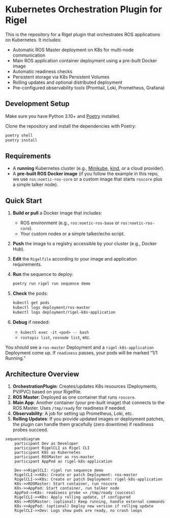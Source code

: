# Kubernetes Orchestration Plugin for Rigel

This is the repository for a Rigel plugin that orchestrates ROS applications on Kubernetes. It includes:

- Automatic ROS Master deployment on K8s for multi-node communication
- Main ROS application container deployment using a pre-built Docker image
- Automatic readiness checks
- Persistent storage via K8s Persistent Volumes
- Rolling updates and optional distributed deployment
- Pre-configured observability tools (Promtail, Loki, Prometheus, Grafana)

## Development Setup

Make sure you have Python 3.10+ and [Poetry](https://python-poetry.org/docs/) installed.

Clone the repository and install the dependencies with Poetry:

```bash
poetry shell
poetry install
```

## Requirements

- A **running** Kubernetes cluster (e.g., [Minikube](https://minikube.sigs.k8s.io/docs/), [kind](https://kind.sigs.k8s.io/), or a cloud provider).
- A **pre-built ROS Docker image** (if you follow the example in this repo, we use `ros:noetic-ros-core` or a custom image that starts `roscore` plus a simple talker node).

## Quick Start

1. **Build or pull** a Docker image that includes:
   - ROS environment (e.g., `ros:noetic-ros-base` or `ros:noetic-ros-core`).
   - Your custom nodes or a simple talker/echo script.

2. **Push** the image to a registry accessible by your cluster (e.g., Docker Hub).

3. **Edit** the `Rigelfile` according to your image and application requirements.

4. **Run** the sequence to deploy:
   ```bash
   poetry run rigel run sequence demo
   ```

5. **Check** the pods:
   ```bash
   kubectl get pods
   kubectl logs deployment/ros-master
   kubectl logs deployment/rigel-k8s-application
   ```

6. **Debug** if needed:
   - `kubectl exec -it <pod> -- bash`
   - `rostopic list`, `rosnode list`, etc.

You should see a `ros-master` Deployment and a `rigel-k8s-application` Deployment come up. If `readiness` passes, your pods will be marked “1/1 Running.”

## Architecture Overview

1. **OrchestrationPlugin**: Creates/updates K8s resources (Deployments, PV/PVC) based on your Rigelfile.
2. **ROS Master**: Deployed as one container that runs `roscore`.
3. **Main App**: Another container (your pre-built image) that connects to the ROS Master. Uses `/tmp/ready` for readiness if needed.
4. **Observability**: A job for setting up Prometheus, Loki, etc.
5. **Rolling Updates**: If you provide updated images or deployment patches, the plugin can handle them gracefully (zero downtime) if readiness probes succeed.

```mermaid
sequenceDiagram
    participant Dev as Developer
    participant RigelCLI as Rigel CLI
    participant K8s as Kubernetes
    participant ROSMaster as ros-master
    participant AppPod as rigel-k8s-application

    Dev->>RigelCLI: rigel run sequence demo
    RigelCLI->>K8s: Create or patch Deployment: ros-master
    RigelCLI->>K8s: Create or patch Deployment: rigel-k8s-application
    K8s->>ROSMaster: Start container, run roscore
    K8s->>AppPod: Start container, run talker node
    AppPod->>K8s: readiness probe => /tmp/ready (success)
    RigelCLI->>K8s: Apply rolling update, if configured
    K8s->>ROSMaster: (optional) Keep running, handle external commands
    K8s->>AppPod: (optional) Deploy new version if rolling update
    RigelCLI->>Dev: Logs show pods are ready, no crash loops
```
